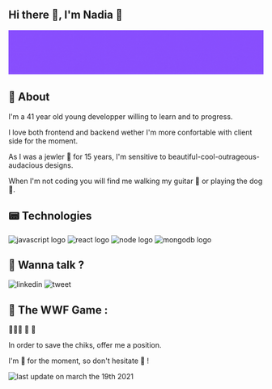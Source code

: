 ## Hi there :wave:, I'm Nadia :space_invader:



![nadia medkouri fullstack javascript store header](./img/storeheader.gif)

## :round_pushpin: About 

 I'm a 41 year old young developper willing to learn and to progress.

I love both frontend and backend wether I'm more confortable with client side for the moment.

As I was a jewler :gem: for 15 years, I'm sensitive to beautiful-cool-outrageous-audacious designs.

When I'm not coding you will find me walking my guitar :guitar: or playing the dog :dromedary_camel:.

## :pager: Technologies 
![javascript logo](https://img.shields.io/static/v1?logo=javascript&label=&message=javascript&color=white)
![react logo](https://img.shields.io/static/v1?logo=react&label=&message=react&color=grey)
![node logo](https://img.shields.io/static/v1?logo=node.js&label=&message=node&color=white)
![mongodb logo](https://img.shields.io/static/v1?logo=MongoDB&label=&message=mongodb&color=white)


## :parrot: Wanna talk ?
![linkedin](https://img.shields.io/badge/linkedin----?style=social&logo=linkedin)
![tweet](https://img.shields.io/twitter/url?style=social&url=https%3A%2F%2Ftwitter.com%2FMedkouriNadia)

>
## :panda_face: The WWF Game : 

>
:hatched_chick::baby_chick::hatching_chick: :ocean: :crocodile:
>

In order to save the chiks, offer me a position.
>
I'm :statue_of_liberty: for the moment, so don't hesitate :fishing_pole_and_fish: ! 


 ![last update on march the 19th 2021](https://img.shields.io/badge/last%20update-march%2019th%202021-green)